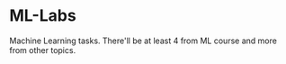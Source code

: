 # ML-Labs
Machine Learning tasks. There'll be at least 4 from ML course and more from other topics. 
